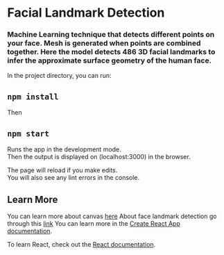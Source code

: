 # Facial Landmark Detection 
### Machine Learning technique that detects different points on your face. Mesh is generated when points are combined together. Here the model detects 486 3D facial landmarks to infer the approximate surface geometry of the human face.



In the project directory, you can run:

## `npm install`

Then 

## `npm start`

Runs the app in the development mode.\
Then the output is displayed on (localhost:3000) in the browser.

The page will reload if you make edits.\
You will also see any lint errors in the console.


## Learn More

You can learn more about canvas [here](https://developer.mozilla.org/en-US/docs/Web/API/Canvas_API)
About face landmark detection go through this [link](https://www.tensorflow.org/js/models)
You can learn more in the [Create React App documentation](https://facebook.github.io/create-react-app/docs/getting-started).

To learn React, check out the [React documentation](https://reactjs.org/).
